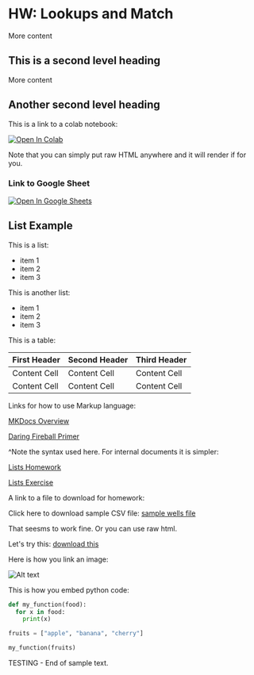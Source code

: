 # HW: Lookups and Match

More content

## This is a second level heading

More content

## Another second level heading

This is a link to a colab notebook:

<a href="https://colab.research.google.com/github/BYU-Hydroinformatics/ggst-notebooks/blob/main/ggst_api.ipynb" target="_blank">
    <img src="https://colab.research.google.com/assets/colab-badge.svg" alt="Open In Colab">
</a>

Note that you can simply put raw HTML anywhere and it will render if for you.

### Link to Google Sheet

<a href="https://docs.google.com/spreadsheets/d/1ynsgltOs7mcCoNmw50GxnB2dOR5BM2ltgmLLiEh7Iv4/edit?usp=sharing" target="_blank">
    <img src="https://cms-assets.recognizeapp.com/wp-content/uploads/2020/05/05175946/sheets-logo.png" alt="Open In Google Sheets">
</a>


## List Example

This is a list:

* item 1
* item 2
* item 3

This is another list:

- item 1
- item 2
- item 3

This is a table:

First Header | Second Header | Third Header
------------ | ------------- | ------------
Content Cell | Content Cell  | Content Cell
Content Cell | Content Cell  | Content Cell

Links for how to use Markup language:

[MKDocs Overview](https://www.mkdocs.org/user-guide/writing-your-docs/#writing-with-markdown)

[Daring Fireball Primer](https://daringfireball.net/projects/markdown/basics)

^Note the syntax used here. For internal documents it is simpler:

[Lists Homework](lists.md)

[Lists Exercise](../exercises/lists.md)

A link to a file to download for homework:

Click here to download sample CSV file: [sample wells file](variables-files/ut_2015-2020_wells.csv)

That seesms to work fine. Or you can use raw html.

Let's try this: <a href="variables-files/ut_2015-2020_wells.csv" download="sample_file.csv">download this</a>

Here is how you link an image:

![Alt text](variables-images/table.png)

This is how you embed python code:

```python
def my_function(food):
  for x in food:
    print(x)

fruits = ["apple", "banana", "cherry"]

my_function(fruits)
```

TESTING - End of sample text. 
